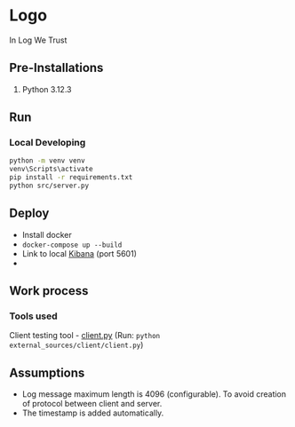 # Logo
In Log We Trust

## Pre-Installations
1. Python 3.12.3

## Run
### Local Developing
```bash
python -m venv venv
venv\Scripts\activate
pip install -r requirements.txt
python src/server.py
```

## Deploy
- Install docker
- `docker-compose up --build`
- Link to local [Kibana](http://localhost:5601) (port 5601)
- 

## Work process
### Tools used
Client testing tool - [client.py](external_sources/client/client.py) (Run: `python external_sources/client/client.py`)

## Assumptions
- Log message maximum length is 4096 (configurable). To avoid creation of protocol between client and server.
- The timestamp is added automatically.
